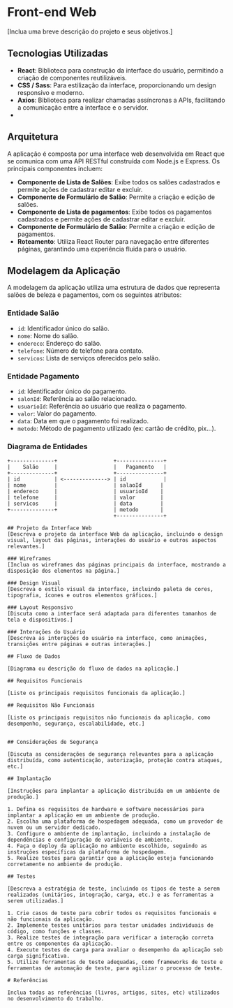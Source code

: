 # Front-end Web

[Inclua uma breve descrição do projeto e seus objetivos.]

## Tecnologias Utilizadas
- **React**: Biblioteca para construção da interface do usuário, permitindo a criação de componentes reutilizáveis.
- **CSS / Sass**: Para estilização da interface, proporcionando um design responsivo e moderno.
- **Axios**: Biblioteca para realizar chamadas assíncronas a APIs, facilitando a comunicação entre a interface e o servidor.
- 
## Arquitetura

A aplicação é composta por uma interface web desenvolvida em React que se comunica com uma API RESTful construída com Node.js e Express. Os principais componentes incluem:
- **Componente de Lista de Salões**: Exibe todos os salões cadastrados e permite ações de cadastrar editar e excluir.
- **Componente de Formulário de Salão**: Permite a criação e edição de salões.
- **Componente de Lista de pagamentos**: Exibe todos os pagamentos cadastrados e permite ações de cadastrar editar e excluir.
- **Componente de Formulário de Salão**: Permite a criação e edição de pagamentos.
- **Roteamento**: Utiliza React Router para navegação entre diferentes páginas, garantindo uma experiência fluida para o usuário.

## Modelagem da Aplicação
A modelagem da aplicação utiliza uma estrutura de dados que representa salões de beleza e pagamentos, com os seguintes atributos:

### Entidade Salão
- `id`: Identificador único do salão.
- `nome`: Nome do salão.
- `endereco`: Endereço do salão.
- `telefone`: Número de telefone para contato.
- `servicos`: Lista de serviços oferecidos pelo salão.

### Entidade Pagamento
- `id`: Identificador único do pagamento.
- `salonId`: Referência ao salão relacionado.
- `usuarioId`: Referência ao usuário que realiza o pagamento.
- `valor`: Valor do pagamento.
- `data`: Data em que o pagamento foi realizado.
- `metodo`: Método de pagamento utilizado (ex: cartão de crédito, pix...).

### Diagrama de Entidades
```plaintext
+--------------+                  +---------------+
|    Salão     |                  |   Pagamento   |
+--------------+                  +---------------+
| id           | <--------------> | id            |
| nome         |                  | salaoId      |
| endereco     |                  | usuarioId    |
| telefone     |                  | valor        |
| servicos     |                  | data         |
+--------------+                  | metodo       |
                                  +---------------+

## Projeto da Interface Web
[Descreva o projeto da interface Web da aplicação, incluindo o design visual, layout das páginas, interações do usuário e outros aspectos relevantes.]

### Wireframes
[Inclua os wireframes das páginas principais da interface, mostrando a disposição dos elementos na página.]

### Design Visual
[Descreva o estilo visual da interface, incluindo paleta de cores, tipografia, ícones e outros elementos gráficos.]

### Layout Responsivo
[Discuta como a interface será adaptada para diferentes tamanhos de tela e dispositivos.]

### Interações do Usuário
[Descreva as interações do usuário na interface, como animações, transições entre páginas e outras interações.]

## Fluxo de Dados

[Diagrama ou descrição do fluxo de dados na aplicação.]

## Requisitos Funcionais

[Liste os principais requisitos funcionais da aplicação.]

## Requisitos Não Funcionais

[Liste os principais requisitos não funcionais da aplicação, como desempenho, segurança, escalabilidade, etc.]


## Considerações de Segurança

[Discuta as considerações de segurança relevantes para a aplicação distribuída, como autenticação, autorização, proteção contra ataques, etc.]

## Implantação

[Instruções para implantar a aplicação distribuída em um ambiente de produção.]

1. Defina os requisitos de hardware e software necessários para implantar a aplicação em um ambiente de produção.
2. Escolha uma plataforma de hospedagem adequada, como um provedor de nuvem ou um servidor dedicado.
3. Configure o ambiente de implantação, incluindo a instalação de dependências e configuração de variáveis de ambiente.
4. Faça o deploy da aplicação no ambiente escolhido, seguindo as instruções específicas da plataforma de hospedagem.
5. Realize testes para garantir que a aplicação esteja funcionando corretamente no ambiente de produção.

## Testes

[Descreva a estratégia de teste, incluindo os tipos de teste a serem realizados (unitários, integração, carga, etc.) e as ferramentas a serem utilizadas.]

1. Crie casos de teste para cobrir todos os requisitos funcionais e não funcionais da aplicação.
2. Implemente testes unitários para testar unidades individuais de código, como funções e classes.
3. Realize testes de integração para verificar a interação correta entre os componentes da aplicação.
4. Execute testes de carga para avaliar o desempenho da aplicação sob carga significativa.
5. Utilize ferramentas de teste adequadas, como frameworks de teste e ferramentas de automação de teste, para agilizar o processo de teste.

# Referências

Inclua todas as referências (livros, artigos, sites, etc) utilizados no desenvolvimento do trabalho.
